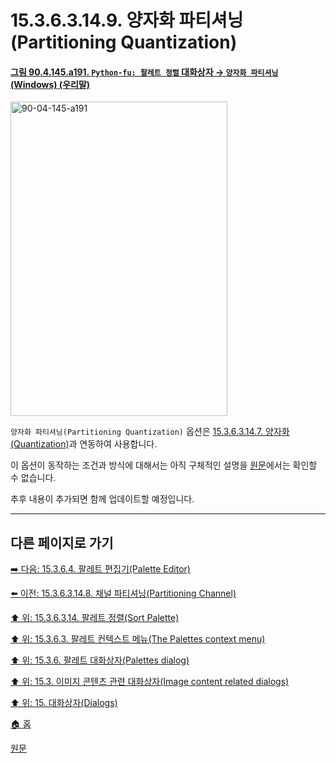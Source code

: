 # 15.3.6.3.14.9. 양자화 파티셔닝(Partitioning Quantization)

<a id="90-04-145-a191"></a>

#### [그림 90.4.145.a191. `Python-fu: 팔레트 정렬` 대화상자 → `양자화 파티셔닝` (Windows) (우리말)](./90-04-0145-python_fu_palette_sort.md#90-04-145-a191)
<img width="347" height="503" alt="90-04-145-a191" src="https://github.com/user-attachments/assets/d3174ed9-3c01-4d5c-a227-be7267a48cfc" />

`양자화 파티셔닝(Partitioning Quantization)` 옵션은 [15.3.6.3.14.7. 양자화(Quantization)](./15-03-06-03-14-07-quantization.md)과 연동하여 사용합니다.

이 옵션이 동작하는 조건과 방식에 대해서는 아직 구체적인 설명을 [원문](https://docs.gimp.org/2.10/ko/gimp-palette-dialog.html#gimp-concepts-palettes-menu)에서는 확인할 수 없습니다.

추후 내용이 추가되면 함께 업데이트할 예정입니다.

<a comment="TODO 설명이 정확하지 않음. 내용 업데이트 필요"></a>

***

## 다른 페이지로 가기

[➡️ 다음: 15.3.6.4. 팔레트 편집기(Palette Editor)](./15-03-06-04-00-palette_editor.md)

[⬅️ 이전: 15.3.6.3.14.8. 채널 파티셔닝(Partitioning Channel)](./15-03-06-03-14-08-partitioning_channel.md)

[⬆️ 위: 15.3.6.3.14. 팔레트 정렬(Sort Palette)](./15-03-06-03-14-00-sort_palette.md)

[⬆️ 위: 15.3.6.3. 팔레트 컨텍스트 메뉴(The Palettes context menu)](./15-03-06-03-00-the_palettes_context_menu.md)

[⬆️ 위: 15.3.6. 팔레트 대화상자(Palettes dialog)](./15-03-06-00-palettes-dialog.md)

[⬆️ 위: 15.3. 이미지 콘텐츠 관련 대화상자(Image content related dialogs)](./15-03-00-image-content-related-dialogs.md)

[⬆️ 위: 15. 대화상자(Dialogs)](./15-00-dialogs.md)

[🏠 홈](./00-home.md)

[원문](https://docs.gimp.org/2.10/ko/gimp-palette-dialog.html#gimp-concepts-palettes-menu)